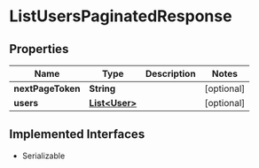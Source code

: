 

# ListUsersPaginatedResponse


## Properties

| Name | Type | Description | Notes |
|------------ | ------------- | ------------- | -------------|
|**nextPageToken** | **String** |  |  [optional] |
|**users** | [**List&lt;User&gt;**](User.md) |  |  [optional] |


## Implemented Interfaces

* Serializable

